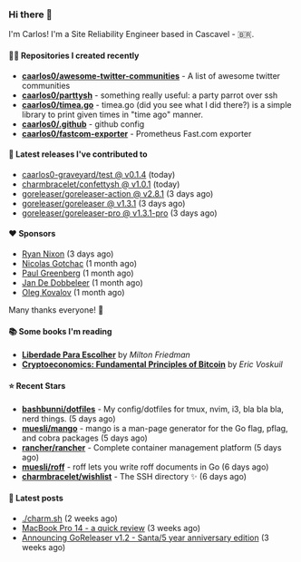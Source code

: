 ### Hi there 👋

I'm Carlos! I'm a Site Reliability Engineer based in Cascavel - 🇧🇷.

#### 👨‍💻 Repositories I created recently
- **[caarlos0/awesome-twitter-communities](https://github.com/caarlos0/awesome-twitter-communities)** - A list of awesome twitter communities
- **[caarlos0/parttysh](https://github.com/caarlos0/parttysh)** - something really useful: a party parrot over ssh
- **[caarlos0/timea.go](https://github.com/caarlos0/timea.go)** - timea.go (did you see what I did there?) is a simple library to print given times in &#34;time ago&#34; manner.
- **[caarlos0/.github](https://github.com/caarlos0/.github)** - github config
- **[caarlos0/fastcom-exporter](https://github.com/caarlos0/fastcom-exporter)** - Prometheus Fast.com exporter

#### 🚀 Latest releases I've contributed to


- [caarlos0-graveyard/test @ v0.1.4](https://github.com/caarlos0-graveyard/test/releases/tag/v0.1.4) (today)
- [charmbracelet/confettysh @ v1.0.1](https://github.com/charmbracelet/confettysh/releases/tag/v1.0.1) (today)
- [goreleaser/goreleaser-action @ v2.8.1](https://github.com/goreleaser/goreleaser-action/releases/tag/v2.8.1) (3 days ago)
- [goreleaser/goreleaser @ v1.3.1](https://github.com/goreleaser/goreleaser/releases/tag/v1.3.1) (3 days ago)
- [goreleaser/goreleaser-pro @ v1.3.1-pro](https://github.com/goreleaser/goreleaser-pro/releases/tag/v1.3.1-pro) (3 days ago)

#### ❤️ Sponsors
- [Ryan Nixon](https://github.com/taiidani) (3 days ago)
- [Nicolas Gotchac](https://github.com/ngotchac) (1 month ago)
- [Paul Greenberg](https://github.com/greenpau) (1 month ago)
- [Jan De Dobbeleer](https://github.com/JanDeDobbeleer) (1 month ago)
- [Oleg Kovalov](https://github.com/cristaloleg) (1 month ago)

Many thanks everyone! 🙏

#### 📚 Some books I'm reading
- **[Liberdade Para Escolher](https://www.goodreads.com/book/show/17238591-liberdade-para-escolher)** by _Milton Friedman_
- **[Cryptoeconomics: Fundamental Principles of Bitcoin](https://www.goodreads.com/book/show/56919322-cryptoeconomics)** by _Eric Voskuil_

#### ⭐ Recent Stars


- **[bashbunni/dotfiles](https://github.com/bashbunni/dotfiles)** - My config/dotfiles for tmux, nvim, i3, bla bla bla, nerd things.  (5 days ago)
- **[muesli/mango](https://github.com/muesli/mango)** - mango is a man-page generator for the Go flag, pflag, and cobra packages (5 days ago)
- **[rancher/rancher](https://github.com/rancher/rancher)** - Complete container management platform (5 days ago)
- **[muesli/roff](https://github.com/muesli/roff)** - roff lets you write roff documents in Go (6 days ago)
- **[charmbracelet/wishlist](https://github.com/charmbracelet/wishlist)** - The SSH directory ✨ (6 days ago)

#### 📄 Latest posts
- [./charm.sh](https://carlosbecker.com/posts/charm/) (2 weeks ago)
- [MacBook Pro 14 - a quick review](https://carlosbecker.com/posts/macbook-pro-14/) (3 weeks ago)
- [Announcing GoReleaser v1.2 - Santa/5 year anniversary edition](https://carlosbecker.com/posts/goreleaser-v1.2/) (3 weeks ago)

